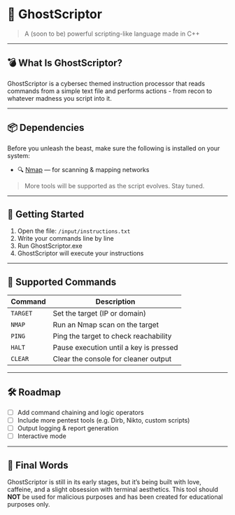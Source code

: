 # 👻 GhostScriptor

> A (soon to be) powerful scripting-like language made in C++

---

## 💣 What Is GhostScriptor?

GhostScriptor is a cybersec themed instruction processor that reads commands from a simple text file and performs actions - from recon to whatever madness you script into it.


---

## 📦 Dependencies

Before you unleash the beast, make sure the following is installed on your system:

- 🔍 [Nmap](https://nmap.org/download.html) — for scanning & mapping networks

> More tools will be supported as the script evolves. Stay tuned.

---

## 🚀 Getting Started

1. Open the file: `/input/instructions.txt`
2. Write your commands line by line
3. Run GhostScriptor.exe
4. GhostScriptor will execute your instructions

---

## 🧠 Supported Commands

| Command  | Description |
|----------|-------------|
| `TARGET` | Set the target (IP or domain) |
| `NMAP`   | Run an Nmap scan on the target |
| `PING`   | Ping the target to check reachability |
| `HALT`   | Pause execution until a key is pressed |
| `CLEAR`  | Clear the console for cleaner output |

---

## 🛠️ Roadmap

- [ ] Add command chaining and logic operators  
- [ ] Include more pentest tools (e.g. Dirb, Nikto, custom scripts)  
- [ ] Output logging & report generation  
- [ ] Interactive mode  

---

## 💬 Final Words

GhostScriptor is still in its early stages, but it’s being built with love, caffeine, and a slight obsession with terminal aesthetics. This tool should **NOT** be used for malicious purposes and has been created for educational purposes only.
